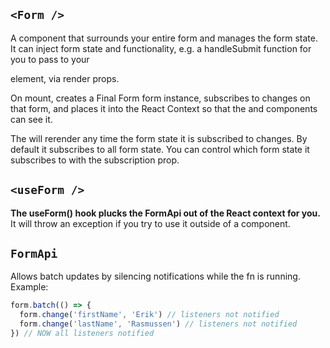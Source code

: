 ## `<Form />`

A component that surrounds your entire form and manages the form state. It can inject form state and functionality, e.g. a handleSubmit function for you to pass to your <form> element, via render props.

On mount, <Form/> creates a Final Form form instance, subscribes to changes on that form, and places it into the React Context so that the <Field/> and <FormSpy/> components can see it.

The <Form/> will rerender any time the form state it is subscribed to changes. By default it subscribes to all form state. You can control which form state it subscribes to with the subscription prop.
  
## `<useForm />`

**The useForm() hook plucks the FormApi out of the React context for you.** It will throw an exception if you try to use it outside of a <Form/> component.
  
## `FormApi`
  Allows batch updates by silencing notifications while the fn is running. Example:

```js
form.batch(() => {
  form.change('firstName', 'Erik') // listeners not notified
  form.change('lastName', 'Rasmussen') // listeners not notified
}) // NOW all listeners notified
```
  
